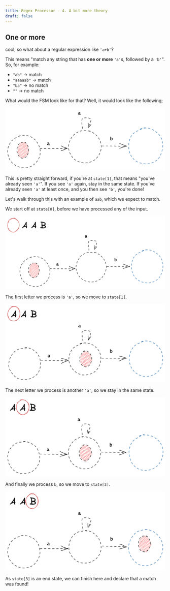 ```yaml
---
title: Regex Processor - 4. A bit more theory
draft: false
---
```


## One or more

cool, so what about a regular expression like `'a+b'`? 

This means "match any string that has **one or more** `'a'`s, followed by a `'b'`". So, for example: 

- `"ab"` -> match
- `"aaaaab"` -> match
- `"ba"` -> no match
- `""` -> no match

What would the FSM look like for that? Well, it would look like the following;

![Pasted-image-20220710203421.png](/img/Pasted-image-20220710203421.png)

This is pretty straight forward, if you're at `state[1]`, that means "you've already seen `'a'`". If you see `'a'` again, stay in the same state. If you've already seen `'a'` at least once, and you then see `'b'`, you're done!

Let's walk through this with an example of `aab`, which we expect to match.

We start off at `state[0]`, before we have processed any of the input.

![Pasted-image-20220710203429.png](/img/Pasted-image-20220710203429.png)

The first letter we process is `'a'`, so we move to `state[1]`.

![Pasted-image-20220710203603.png](/img/Pasted-image-20220710203603.png)

The next letter we process is another `'a'`, so we stay in the same state.

![Pasted-image-20220710203442.png](/img/Pasted-image-20220710203442.png)

And finally we process `b`, so we move to `state[3]`.

![Pasted-image-20220710203508.png](/img/Pasted-image-20220710203508.png)

As `state[3]` is an end state, we can finish here and declare that a match was found!
